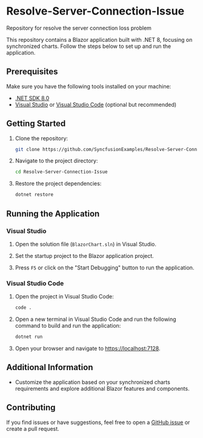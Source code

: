 # Resolve-Server-Connection-Issue
Repository for resolve the server connection loss problem

This repository contains a Blazor application built with .NET 8, focusing on synchronized charts. Follow the steps below to set up and run the application.

## Prerequisites

Make sure you have the following tools installed on your machine:

- [.NET SDK 8.0](https://dotnet.microsoft.com/download/dotnet/5.0)
- [Visual Studio](https://visualstudio.microsoft.com/) or [Visual Studio Code](https://code.visualstudio.com/) (optional but recommended)

## Getting Started

1. Clone the repository:

    ```bash
    git clone https://github.com/SyncfusionExamples/Resolve-Server-Connection-Issue.git
    ```

2. Navigate to the project directory:

    ```bash
    cd Resolve-Server-Connection-Issue
    ```

3. Restore the project dependencies:

    ```bash
    dotnet restore
    ```

## Running the Application

### Visual Studio

1. Open the solution file (`BlazorChart.sln`) in Visual Studio.

2. Set the startup project to the Blazor application project.

3. Press `F5` or click on the "Start Debugging" button to run the application.

### Visual Studio Code

1. Open the project in Visual Studio Code:

    ```bash
    code .
    ```

2. Open a new terminal in Visual Studio Code and run the following command to build and run the application:

    ```bash
    dotnet run
    ```

3. Open your browser and navigate to [https://localhost:7128](https://localhost:7128).

## Additional Information

- Customize the application based on your synchronized charts requirements and explore additional Blazor features and components.

## Contributing

If you find issues or have suggestions, feel free to open a [GitHub issue](https://github.com/SyncfusionExamples/Resolve-Server-Connection-Issue/issues) or create a pull request.
